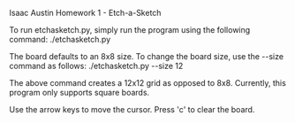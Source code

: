 Isaac Austin
Homework 1 - Etch-a-Sketch

To run etchasketch.py, simply run the program using the following command:
	./etchasketch.py

The board defaults to an 8x8 size. To change the board size, use the --size command as follows:
	./etchasketch.py --size 12

The above command creates a 12x12 grid as opposed to 8x8. Currently, this program only supports square boards.

Use the arrow keys to move the cursor. Press 'c' to clear the board.